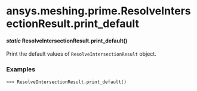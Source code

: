 <a id="ansys-meshing-prime-resolveintersectionresult-print-default"></a>

# ansys.meshing.prime.ResolveIntersectionResult.print_default

<a id="ansys.meshing.prime.ResolveIntersectionResult.print_default"></a>

#### *static* ResolveIntersectionResult.print_default()

Print the default values of `ResolveIntersectionResult` object.

### Examples

```pycon
>>> ResolveIntersectionResult.print_default()
```

<!-- !! processed by numpydoc !! -->
